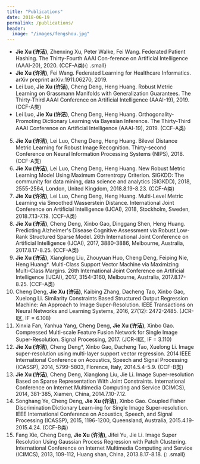 ```yaml
---
title: "Publications"
date: 2018-06-19
permalink: /publications/
header:
  image: "/images/fengshou.jpg"
---
```

* **Jie Xu (许洁)**, Zhenxing Xu, Peter Walke, Fei Wang. Federated Patient Hashing. The Thirty-Fourth AAAI Con-ference on Artificial Intelligence (AAAI-20), 2020. (CCF-A类){: .small}
* **Jie Xu (许洁)**, Fei Wang. Federated Learning for Healthcare Informatics. arXiv preprint arXiv:1911.06270, 2019.
* Lei Luo, **Jie Xu (许洁)**, Cheng Deng, Heng Huang. Robust Metric Learning on Grassmann Manifolds with Generalization Guarantees. The Thirty-Third AAAI Conference on Artificial Intelligence (AAAI-19), 2019. (CCF-A类)
* Lei Luo, **Jie Xu (许洁)**, Cheng Deng, Heng Huang. Orthogonality-Promoting Dictionary Learning via Bayesian Inference. The Thirty-Third AAAI Conference on Artificial Intelligence (AAAI-19), 2019. (CCF-A类)
5. **Jie Xu (许洁)**, Lei Luo, Cheng Deng, Heng Huang. Bilevel Distance Metric Learning for Robust Image Recognition. Thirty-second Conference on Neural Information Processing Systems (NIPS), 2018. (CCF-A类)
6. **Jie Xu (许洁)**, Lei Luo, Cheng Deng, Heng Huang. New Robust Metric Learning Model Using Maximum Correntropy Criterion. SIGKDD: The community for data mining, data science and analytics (SIGKDD), 2018, 2555-2564, London, United Kingdom, 2018.8.19-8.23. (CCF-A类)
7. **Jie Xu (许洁)**, Lei Luo, Cheng Deng, Heng Huang. Multi-Level Metric Learning via Smoothed Wasserstein Distance. International Joint Conference on Artificial Intelligence (IJCAI), 2018, Stockholm, Sweden, 2018.7.13-7.19. (CCF-A类)
8. **Jie Xu (许洁)**, Cheng Deng, Xinbo Gao, Dinggang Shen, Heng Huang. Predicting Alzheimer's Disease Cognitive Assessment via Robust Low-Rank Structured Sparse Model. 26th International Joint Conference on Artificial Intelligence (IJCAI), 2017, 3880-3886, Melbourne, Australia, 2017.8.17-8.25. (CCF-A类)
9. **Jie Xu (许洁)**, Xianglong Liu, Zhouyuan Huo, Cheng Deng, Feiping Nie, Heng Huang*. Multi-Class Support Vector Machine via Maximizing Multi-Class Margins. 26th International Joint Conference on Artificial Intelligence (IJCAI), 2017, 3154-3160, Melbourne, Australia, 2017.8.17-8.25. (CCF-A类)
10. Cheng Deng, **Jie Xu (许洁)**, Kaibing Zhang, Dacheng Tao, Xinbo Gao, Xuelong Li. Similarity Constraints Based Structured Output Regression Machine: An Approach to Image Super-Resolution. IEEE Transactions on Neural Networks and Learning Systems, 2016, 27(12): 2472-2485. (JCR-I区, IF = 6.108)
11. Xinxia Fan, Yanhua Yang, Cheng Deng, **Jie Xu (许洁)**, Xinbo Gao. Compressed Multi-scale Feature Fusion Network for Single Image Super-Resolution. Signal Processing, 2017.  (JCR-II区, IF = 3.110)
12. **Jie Xu (许洁)**, Cheng Deng*, Xinbo Gao, Dacheng Tao, Xuelong Li. Image super-resolution using multi-layer support vector regression. 2014 IEEE International Conference on Acoustics, Speech and Signal Processing (ICASSP), 2014, 5799-5803, Florence, Italy, 2014.5.4-5.9. (CCF-B类)
13. **Jie Xu (许洁)**, Cheng Deng, Xianglong Liu, Jie Li. Image Super-resolution Based on Sparse Representation With Joint Constraints. International Conference on Internet Multimedia Computing and Service (ICIMCS), 2014, 381-385, Xiamen, China, 2014.7.10-7.12. 
14. Songhang Ye, Cheng Deng, **Jie Xu (许洁)**, Xinbo Gao. Coupled Fisher Discrimination Dictionary Learn-ing for Single Image Super-resolution. IEEE International Conference on Acoustics, Speech, and Signal Processing (ICASSP), 2015, 1196-1200, Queensland, Australia, 2015.4.19-2015.4.24. (CCF-B类)
15.  Fang Xie, Cheng Deng, **Jie Xu (许洁)**, Jifei Yu, Jie Li. Image Super Resolution Using Gaussian Process Regression with Patch Clustering. International Conference on Internet Multimedia Computing and Service (ICIMCS), 2013, 109-112, Huang shan, China, 2013.8.17-8.18. 
{: .small}
